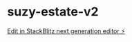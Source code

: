 # suzy-estate-v2

[Edit in StackBlitz next generation editor ⚡️](https://stackblitz.com/~/github.com/madezmedia/suzy-estate-v2)